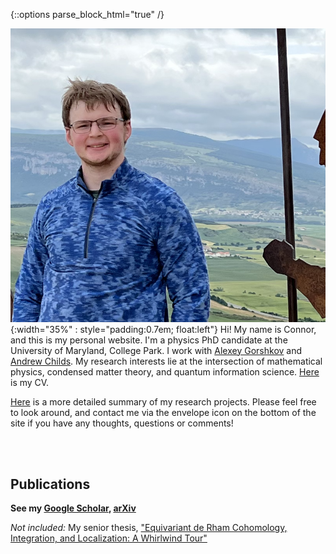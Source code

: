 {::options parse_block_html="true" /}


![headshot](/assets/smaller_alto.png){:width="35%" : style="padding:0.7em; float:left"} 
Hi! My name is Connor, and this is my personal website. I'm a physics PhD candidate at the University of Maryland, College Park. I work with [Alexey Gorshkov][gorshkov] and [Andrew Childs][achilds]. My research interests lie at the intersection of mathematical physics, condensed matter theory, and quantum information science. [Here][CV] is my CV.

[Here][Research] is a more detailed summary of my research projects. <!--I also am planning to have written up a number of posts about various things that interest me, be they fiction I've recently read, historical topics, or just mathematical and/or physical points I think don't get emphasized enough.--> Please feel free to look around, and contact me via the envelope icon on the bottom of the site if you have any thoughts, questions or comments!

<!--<br clear="left"/>-->

<br />
<br />

<script type="text/javascript">
	var arxiv_authorid = "0000-0001-9727-6967";
	var arxiv_format = "arxiv";
</script>
<script type="text/javascript" src="https://arxiv.org/js/myarticles.js"></script>

<!--<details>-->
<!--<summary markdown="0"><b>-->
## Publications
<!--</b></summary>-->

**See my [Google Scholar][google-scholar], [arXiv][arxiv]**

<div id="arxivfeed"></div>

*Not included:* My senior thesis, ["Equivariant de Rham Cohomology, Integration, and Localization: A Whirlwind Tour"][thesis]
<!--</details>-->

[google-scholar]: https://scholar.google.com/citations?user=Mratg9YAAAAJ&hl=en
[arxiv]: https://arxiv.org/search/quant-ph?searchtype=author&query=Mooney,+T+C
[gorshkov]: https://jqi.umd.edu/people/alexey-gorshkov
[achilds]: https://www.cs.umd.edu/~amchilds/
[thesis]: https://connor-mooney.github.io/assets/docs/Senior_Thesis.pdf
[CV]: https://connor-mooney.github.io/assets/curriculumvitae.pdf
[Research]: https://connor-mooney.github.io/research
